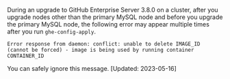 During an upgrade to GitHub Enterprise Server 3.8.0 on a cluster, after you upgrade nodes other than the primary MySQL node and before you upgrade the primary MySQL node, the following error may appear multiple times after you run `ghe-config-apply`.

```text
Error response from daemon: conflict: unable to delete IMAGE_ID (cannot be forced) - image is being used by running container CONTAINER_ID
```

You can safely ignore this message. [Updated: 2023-05-16]

